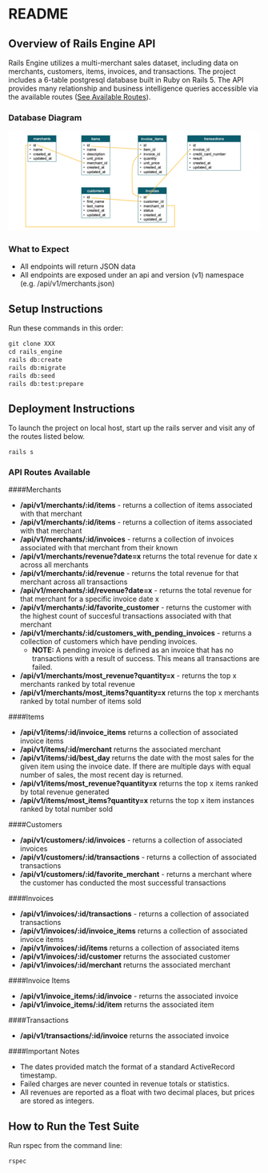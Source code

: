 # README

## Overview of Rails Engine API
Rails Engine utilizes a multi-merchant sales dataset, including data on merchants, customers, items, invoices, and transactions. The project includes a 6-table postgresql database built in Ruby on Rails 5. The API provides many relationship and business intelligence queries accessible via the available routes ([See Available Routes](#routes)).

### Database Diagram
![alt text][diagram]

[diagram]: https://github.com/DavidKnott/rails_engine/blob/master/rails_engine_database_diagram.png "Rails Engine Database Diagram"

### What to Expect
  - All endpoints will return JSON data
  - All endpoints are exposed under an api and version (v1) namespace (e.g. /api/v1/merchants.json)

## Setup Instructions
Run these commands in this order:
```
git clone XXX
cd rails_engine
rails db:create
rails db:migrate
rails db:seed
rails db:test:prepare
```

## Deployment Instructions
To launch the project on local host, start up the rails server and visit any of the routes listed below.
```
rails s
```
### <a name="routes"></a> API Routes Available

####Merchants
  - **/api/v1/merchants/:id/items** - returns a collection of items associated with that merchant
  - **/api/v1/merchants/:id/items** - returns a collection of items associated with that merchant
  - **/api/v1/merchants/:id/invoices** - returns a collection of invoices associated with that merchant from their known
  - **/api/v1/merchants/revenue?date=x** returns the total revenue for date x across all merchants
  - **/api/v1/merchants/:id/revenue** - returns the total revenue for that merchant across all transactions
  - **/api/v1/merchants/:id/revenue?date=x** - returns the total revenue for that merchant for a specific invoice date x
  - **/api/v1/merchants/:id/favorite_customer** - returns the customer with the highest count of succesful transactions associated with that merchant
  - **/api/v1/merchants/:id/customers_with_pending_invoices** - returns a collection of customers which have pending invoices.
    * **NOTE:** A pending invoice is defined as an invoice that has no transactions with a result of success. This means all transactions are failed.
  - **/api/v1/merchants/most_revenue?quantity=x** - returns the top x merchants ranked by total revenue
  - **/api/v1/merchants/most_items?quantity=x** returns the top x merchants ranked by total number of items sold

####Items
  - **/api/v1/items/:id/invoice_items** returns a collection of associated invoice items
  - **/api/v1/items/:id/merchant** returns the associated merchant
  - **/api/v1/items/:id/best_day** returns the date with the most sales for the given item using the invoice date. If there are multiple days with equal number of sales, the most recent day is returned.
  - **/api/v1/items/most_revenue?quantity=x** returns the top x items ranked by total revenue generated
  - **/api/v1/items/most_items?quantity=x** returns the top x item instances ranked by total number sold

####Customers
  - **/api/v1/customers/:id/invoices** - returns a collection of associated invoices
  - **/api/v1/customers/:id/transactions** - returns a collection of associated transactions
  - **/api/v1/customers/:id/favorite_merchant** - returns a merchant where the customer has conducted the most successful transactions

####Invoices
  - **/api/v1/invoices/:id/transactions** - returns a collection of associated transactions
  - **/api/v1/invoices/:id/invoice_items** returns a collection of associated invoice items
  - **/api/v1/invoices/:id/items** returns a collection of associated items
  - **/api/v1/invoices/:id/customer** returns the associated customer
  - **/api/v1/invoices/:id/merchant** returns the associated merchant

####Invoice Items
  - **/api/v1/invoice_items/:id/invoice** - returns the associated invoice
  - **/api/v1/invoice_items/:id/item** returns the associated item

####Transactions
  - **/api/v1/transactions/:id/invoice** returns the associated invoice

####Important Notes
  - The dates provided match the format of a standard ActiveRecord timestamp.
  - Failed charges are never counted in revenue totals or statistics.
  - All revenues are reported as a float with two decimal places, but prices are stored as integers.
  

## How to Run the Test Suite
Run rspec from the command line:
```
rspec
```
